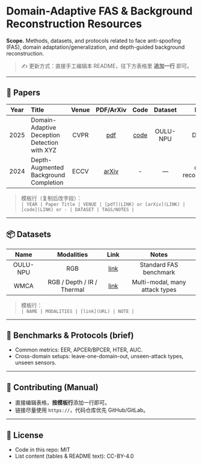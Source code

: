# Domain-Adaptive FAS & Background Reconstruction Resources

**Scope.** Methods, datasets, and protocols related to face anti-spoofing (FAS), domain adaptation/generalization, and depth-guided background reconstruction.

> ✍️ 更新方式：直接手工编辑本 README，往下方表格里 **追加一行** 即可。

---

## 📄 Papers

| Year | Title | Venue | PDF/ArXiv | Code | Dataset | Notes |
|:---:|:------|:-----:|:---------:|:----:|:------:|:-----:|
| 2025 | Domain-Adaptive Deception Detection with XYZ | CVPR | [pdf](https://example.com) | [code](https://github.com/xxx) | OULU-NPU | DA, FAS |
| 2024 | Depth-Augmented Background Completion | ECCV | [arXiv](https://arxiv.org/abs/2407.00001) | - | — | depth, reconstruction |

> 模板行（复制后改字段）：  
> `| YEAR | Paper Title | VENUE | [pdf](LINK) or [arXiv](LINK) | [code](LINK) or - | DATASET | TAGS/NOTES |`

---

## 📦 Datasets

| Name | Modalities | Link | Notes |
|:----:|:----------:|:----:|:-----:|
| OULU-NPU | RGB | [link](https://example.com) | Standard FAS benchmark |
| WMCA | RGB / Depth / IR / Thermal | [link](https://example.com) | Multi-modal, many attack types |

> 模板行：  
> `| NAME | MODALITIES | [link](URL) | NOTE |`

---

## 🧪 Benchmarks & Protocols (brief)
- Common metrics: EER, APCER/BPCER, HTER, AUC.
- Cross-domain setups: leave-one-domain-out, unseen-attack types, unseen sensors.

---

## 🤝 Contributing (Manual)
- 直接编辑表格，**按模板行**添加一行即可。
- 链接尽量使用 `https://`，代码仓库优先 GitHub/GitLab。

---

## 📜 License
- Code in this repo: MIT  
- List content (tables & README text): CC-BY-4.0